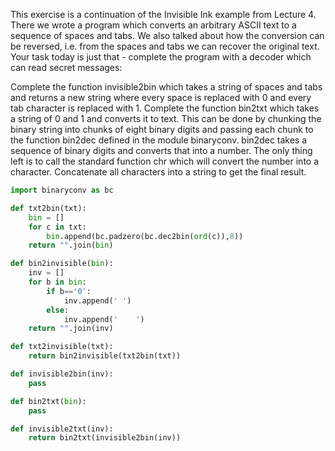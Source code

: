 This exercise is a continuation of the Invisible Ink example from Lecture 4. There we wrote a program which converts an arbitrary ASCII text to a sequence of spaces and tabs. We also talked about how the conversion can be reversed, i.e. from the spaces and tabs we can recover the original text. Your task today is just that - complete the program with a decoder which can read secret messages:

Complete the function invisible2bin which takes a string of spaces and tabs and returns a new string where every space is replaced with 0 and every tab character is replaced with 1.
Complete the function bin2txt which takes a string of 0 and 1 and converts it to text. This can be done by chunking the binary string into chunks of eight binary digits and passing each chunk to the function bin2dec defined in the module binaryconv. bin2dec takes a sequence of binary digits and converts that into a number. The only thing left is to call the standard function chr which will convert the number into a character. Concatenate all characters into a string to get the final result.

```python
import binaryconv as bc

def txt2bin(txt):
    bin = []
    for c in txt:
        bin.append(bc.padzero(bc.dec2bin(ord(c)),8))
    return "".join(bin)

def bin2invisible(bin):
    inv = []
    for b in bin:
        if b=='0':
            inv.append(' ')
        else:
            inv.append('	')
    return "".join(inv)

def txt2invisible(txt):
    return bin2invisible(txt2bin(txt))

def invisible2bin(inv):
    pass

def bin2txt(bin):
    pass

def invisible2txt(inv):
    return bin2txt(invisible2bin(inv))
```
